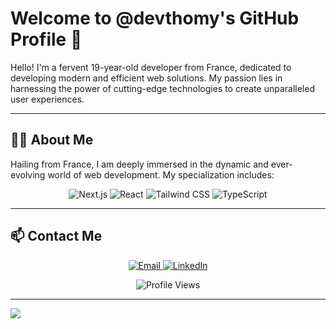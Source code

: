 # Welcome to @devthomy's GitHub Profile 🌟

Hello! I'm a fervent 19-year-old developer from France, dedicated to developing modern and efficient web solutions. My passion lies in harnessing the power of cutting-edge technologies to create unparalleled user experiences.

---

## 👨‍💻 About Me

Hailing from France, I am deeply immersed in the dynamic and ever-evolving world of web development. My specialization includes:

<p align="center">
  <img src="https://img.shields.io/badge/-Next.js-000000?style=for-the-badge&logo=next.js&logoColor=white" alt="Next.js"/>
  <img src="https://img.shields.io/badge/-React-61DAFB?style=for-the-badge&logo=react&logoColor=white" alt="React"/>
  <img src="https://img.shields.io/badge/-Tailwind%20CSS-38B2AC?style=for-the-badge&logo=tailwind-css&logoColor=white" alt="Tailwind CSS"/>
  <img src="https://img.shields.io/badge/-TypeScript-007ACC?style=for-the-badge&logo=typescript&logoColor=white" alt="TypeScript"/>
</p>

---

## 📫 Contact Me

<p align="center">
  <a href="mailto:thomaseroz@icloud.com">
    <img src="https://img.shields.io/badge/-Email-D14836?style=for-the-badge&logo=gmail&logoColor=white" alt="Email"/>
  </a>
  <a href="https://www.linkedin.com/in/thomas-bail-a52512274/">
    <img src="https://img.shields.io/badge/-LinkedIn-0A66C2?style=for-the-badge&logo=linkedin&logoColor=white" alt="LinkedIn"/>
  </a>
</p>

<p align="center">
  <img src="https://komarev.com/ghpvc/?username=devthomy&color=blue" alt="Profile Views"/>
</p>

---

![](https://github-readme-streak-stats.herokuapp.com/?user=devthomy&theme=dark&hide_border=false)<br/>

